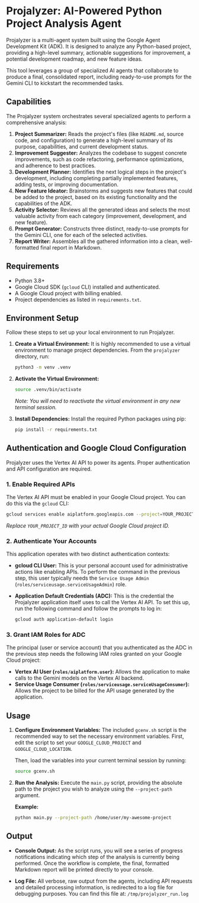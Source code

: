 # Projalyzer: AI-Powered Python Project Analysis Agent

Projalyzer is a multi-agent system built using the Google Agent Development Kit (ADK). It is designed to analyze any Python-based project, providing a high-level summary, actionable suggestions for improvement, a potential development roadmap, and new feature ideas.

This tool leverages a group of specialized AI agents that collaborate to produce a final, consolidated report, including ready-to-use prompts for the Gemini CLI to kickstart the recommended tasks.

## Capabilities

The Projalyzer system orchestrates several specialized agents to perform a comprehensive analysis:

1.  **Project Summarizer:** Reads the project's files (like `README.md`, source code, and configuration) to generate a high-level summary of its purpose, capabilities, and current development status.
2.  **Improvement Suggester:** Analyzes the codebase to suggest concrete improvements, such as code refactoring, performance optimizations, and adherence to best practices.
3.  **Development Planner:** Identifies the next logical steps in the project's development, including completing partially implemented features, adding tests, or improving documentation.
4.  **New Feature Ideator:** Brainstorms and suggests new features that could be added to the project, based on its existing functionality and the capabilities of the ADK.
5.  **Activity Selector:** Reviews all the generated ideas and selects the most valuable activity from each category (improvement, development, and new feature).
6.  **Prompt Generator:** Constructs three distinct, ready-to-use prompts for the Gemini CLI, one for each of the selected activities.
7.  **Report Writer:** Assembles all the gathered information into a clean, well-formatted final report in Markdown.

## Requirements

*   Python 3.8+
*   Google Cloud SDK (`gcloud` CLI) installed and authenticated.
*   A Google Cloud project with billing enabled.
*   Project dependencies as listed in `requirements.txt`.

## Environment Setup

Follow these steps to set up your local environment to run Projalyzer.

1.  **Create a Virtual Environment:**
    It is highly recommended to use a virtual environment to manage project dependencies. From the `projalyzer` directory, run:
    ```bash
    python3 -m venv .venv
    ```

2.  **Activate the Virtual Environment:**
    ```bash
    source .venv/bin/activate
    ```
    *Note: You will need to reactivate the virtual environment in any new terminal session.* 

3.  **Install Dependencies:**
    Install the required Python packages using pip:
    ```bash
    pip install -r requirements.txt
    ```

## Authentication and Google Cloud Configuration

Projalyzer uses the Vertex AI API to power its agents. Proper authentication and API configuration are required.

### 1. Enable Required APIs

The Vertex AI API must be enabled in your Google Cloud project. You can do this via the `gcloud` CLI:

```bash
gcloud services enable aiplatform.googleapis.com --project=YOUR_PROJECT_ID
```
*Replace `YOUR_PROJECT_ID` with your actual Google Cloud project ID.*

### 2. Authenticate Your Accounts

This application operates with two distinct authentication contexts:

*   **gcloud CLI User:** This is your personal account used for administrative actions like enabling APIs. To perform the command in the previous step, this user typically needs the `Service Usage Admin` (`roles/serviceusage.serviceUsageAdmin`) role.

*   **Application Default Credentials (ADC):** This is the credential the Projalyzer application itself uses to call the Vertex AI API. To set this up, run the following command and follow the prompts to log in:
    ```bash
    gcloud auth application-default login
    ```

### 3. Grant IAM Roles for ADC

The principal (user or service account) that you authenticated as the ADC in the previous step needs the following IAM roles granted on your Google Cloud project:

*   **Vertex AI User (`roles/aiplatform.user`):** Allows the application to make calls to the Gemini models on the Vertex AI backend.
*   **Service Usage Consumer (`roles/serviceusage.serviceUsageConsumer`):** Allows the project to be billed for the API usage generated by the application.

## Usage

1.  **Configure Environment Variables:**
    The included `gcenv.sh` script is the recommended way to set the necessary environment variables. First, edit the script to set your `GOOGLE_CLOUD_PROJECT` and `GOOGLE_CLOUD_LOCATION`.

    Then, load the variables into your current terminal session by running:
    ```bash
    source gcenv.sh
    ```

2.  **Run the Analysis:**
    Execute the `main.py` script, providing the absolute path to the project you wish to analyze using the `--project-path` argument.

    **Example:**
    ```bash
    python main.py --project-path /home/user/my-awesome-project
    ```

## Output

*   **Console Output:** As the script runs, you will see a series of progress notifications indicating which step of the analysis is currently being performed. Once the workflow is complete, the final, formatted Markdown report will be printed directly to your console.

*   **Log File:** All verbose, raw output from the agents, including API requests and detailed processing information, is redirected to a log file for debugging purposes. You can find this file at:
    `/tmp/projalyzer_run.log`
